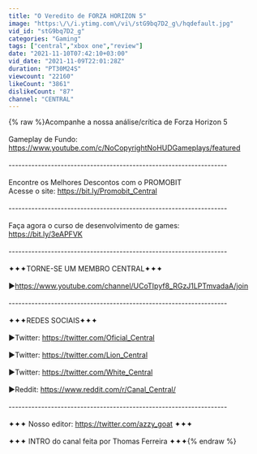 ```yaml
---
title: "O Veredito de FORZA HORIZON 5"
image: "https:\/\/i.ytimg.com\/vi\/stG9bq7D2_g\/hqdefault.jpg"
vid_id: "stG9bq7D2_g"
categories: "Gaming"
tags: ["central","xbox one","review"]
date: "2021-11-10T07:42:10+03:00"
vid_date: "2021-11-09T22:01:28Z"
duration: "PT30M24S"
viewcount: "22160"
likeCount: "3861"
dislikeCount: "87"
channel: "CENTRAL"
---
```

{% raw %}Acompanhe a nossa análise/crítica de Forza Horizon 5<br /><br />Gameplay de Fundo:<br /><a rel="nofollow" target="blank" href="https://www.youtube.com/c/NoCopyrightNoHUDGameplays/featured">https://www.youtube.com/c/NoCopyrightNoHUDGameplays/featured</a><br /><br />-------------------------------------------------------------------<br /><br />Encontre os Melhores Descontos com o PROMOBIT<br />Acesse o site: <a rel="nofollow" target="blank" href="https://bit.ly/Promobit_Central">https://bit.ly/Promobit_Central</a><br /><br />-------------------------------------------------------------------<br /><br />Faça agora o curso de desenvolvimento de games: <br /><a rel="nofollow" target="blank" href="https://bit.ly/3eAPFVK">https://bit.ly/3eAPFVK</a><br /><br />-------------------------------------------------------------------<br /><br />✦✦✦TORNE-SE UM MEMBRO CENTRAL✦✦✦<br /><br />►<a rel="nofollow" target="blank" href="https://www.youtube.com/channel/UCoTIpyf8_RGzJ1LPTmvadaA/join">https://www.youtube.com/channel/UCoTIpyf8_RGzJ1LPTmvadaA/join</a><br /><br />-------------------------------------------------------------------<br /><br />✦✦✦REDES SOCIAIS✦✦✦<br /><br />►Twitter: <a rel="nofollow" target="blank" href="https://twitter.com/Oficial_Central">https://twitter.com/Oficial_Central</a><br /><br />►Twitter: <a rel="nofollow" target="blank" href="https://twitter.com/Lion_Central">https://twitter.com/Lion_Central</a><br /><br />►Twitter: <a rel="nofollow" target="blank" href="https://twitter.com/White_Central">https://twitter.com/White_Central</a><br /><br />►Reddit: <a rel="nofollow" target="blank" href="https://www.reddit.com/r/Canal_Central/">https://www.reddit.com/r/Canal_Central/</a><br /><br />-------------------------------------------------------------------<br /><br />✦✦✦ Nosso editor: <a rel="nofollow" target="blank" href="https://twitter.com/azzy_goat">https://twitter.com/azzy_goat</a> ✦✦✦<br /><br />✦✦✦ INTRO do canal feita por Thomas Ferreira ✦✦✦{% endraw %}
